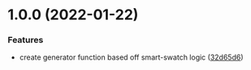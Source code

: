 # 1.0.0 (2022-01-22)


### Features

* create generator function based off smart-swatch logic ([32d65d6](https://github.com/chrisodicho/smart-swatch/commit/32d65d602b7b60855231e83c61584e3318c589a1))

